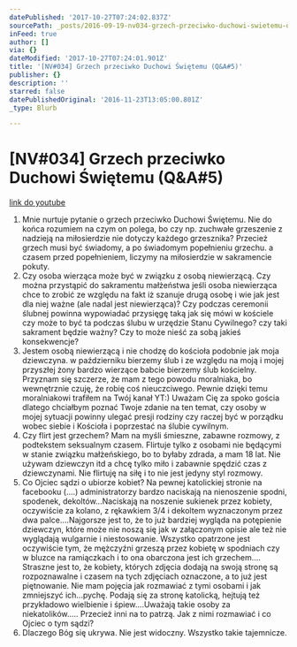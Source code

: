 ```yaml
---
datePublished: '2017-10-27T07:24:02.837Z'
sourcePath: _posts/2016-09-19-nv034-grzech-przeciwko-duchowi-swietemu-qanda5.md
inFeed: true
author: []
via: {}
dateModified: '2017-10-27T07:24:01.901Z'
title: '[NV#034] Grzech przeciwko Duchowi Świętemu (Q&A#5)'
publisher: {}
description: ''
starred: false
datePublishedOriginal: '2016-11-23T13:05:00.801Z'
_type: Blurb

---
```

# \[NV\#034\] Grzech przeciwko Duchowi Świętemu (Q&A\#5)
[link do youtube][0]

1. Mnie nurtuje pytanie o grzech przeciwko Duchowi Świętemu. Nie do końca rozumiem na czym on polega, bo czy np. zuchwałe grzeszenie z nadzieją na miłosierdzie nie dotyczy każdego grzesznika? Przecież grzech musi być świadomy, a po świadomym popełnieniu grzechu. a czasem przed popełnieniem, liczymy na miłosierdzie w sakramencie pokuty.
2. Czy osoba wierząca może być w związku z osobą niewierzącą. Czy można przystąpić do sakramentu małżeństwa jeśli osoba niewierząca chce to zrobić ze względu na fakt iż szanuje drugą osobę i wie jak jest dla niej ważne (ale nadal jest niewierząca)? Czy podczas ceremonii ślubnej powinna wypowiadać przysięgę taką jak się mówi w kościele czy może to być ta podczas ślubu w urzędzie Stanu Cywilnego? czy taki sakrament będzie ważny? Czy to może nieść za sobą jakieś konsekwencje?
3. Jestem osobą niewierzącą i nie chodzę do kościoła podobnie jak moja dziewczyna. w październiku bierzemy ślub i ze względu na moją i mojej przyszłej żony bardzo wierzące babcie bierzemy ślub kościelny. Przyznam się szczerze, że mam z tego powodu moralniaka, bo wewnętrznie czuję, że robię coś nieuczciwego. Pewnie dzięki temu moralniakowi trafiłem na Twój kanał YT:) Uważam Cię za spoko gościa dlatego chciałbym poznać Twoje zdanie na ten temat, czy osoby w mojej sytuacji powinny ulegać presji rodziny czy raczej być w porządku wobec siebie i Kościoła i poprzestać na ślubie cywilnym.
4. Czy flirt jest grzechem? Mam na myśli śmieszne, zabawne rozmowy, z podtekstem seksualnym czasem. Flirtuje tylko z osobami nie będącymi w stanie związku małżeńskiego, bo to byłaby zdrada, a mam 18 lat. Nie używam dziewczyn itd a chcę tylko miło i zabawnie spędzić czas z dziewczynami. Nie flirtuję na siłę i to nie jest jedyny styl rozmowy.
5. Co Ojciec sądzi o ubiorze kobiet? Na pewnej katolickiej stronie na facebooku (....) administratorzy bardzo naciskają na nienoszenie spodni, spodenek, dekoltów...Naciskają na noszenie sukienek przez kobiety, oczywiście za kolano, z rękawkiem 3/4 i dekoltem wyznaczonym przez dwa palce....Najgorsze jest to, że to już bardziej wygląda na potępienie dziewczyn, które może nie noszą się jak w załączonym opisie ale też nie wyglądają wulgarnie i niestosowanie. Wszystko opatrzone jest oczywiście tym, że mężczyźni grzeszą przez kobietę w spodniach czy w bluzce na ramiączkach i to ona obarczona jest ich grzechem.... Straszne jest to, że kobiety, których zdjęcia dodają na swoją stronę są rozpoznawalne i czasem na tych zdjęciach oznaczone, a to już jest piętnowanie. Nie mam pojęcia jak rozmawiać z tymi osobami i jak zmniejszyć ich...pychę. Podają się za stronę katolicką, hejtują też przykładowo wielbienie i śpiew....Uważają takie osoby za niekatolików..... Przecież inni na to patrzą. Jak z nimi rozmawiać i co Ojciec o tym sądzi?
6. Dlaczego Bóg się ukrywa. Nie jest widoczny. Wszystko takie tajemnicze.

[0]: https://www.youtube.com/watch?v=4psB7N5b1II